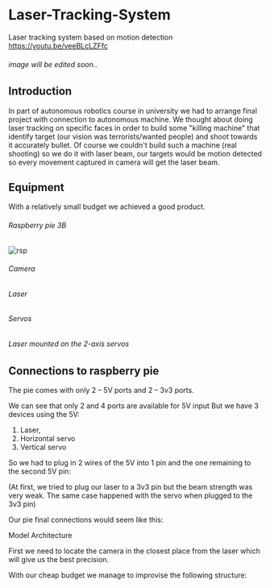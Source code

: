 # Laser-Tracking-System
Laser tracking system based on motion detection 
https://youtu.be/veeBLcLZFfc

###### image will be edited soon..

## Introduction

In part of autonomous robotics course in university we had to arrange final project with connection to autonomous machine.
We thought about doing laser tracking on specific faces in order to build some "killing machine" that identify target (our vision was terrorists/wanted people) and shoot towards it accurately bullet.
Of course we couldn't build such a machine (real shooting) so we do it with laser beam, our targets would be motion detected so every movement captured in camera will get the laser beam.

 
## Equipment

With a relatively small budget we achieved a good product.

###### Raspberry pie 3B
 
![rsp](https://user-images.githubusercontent.com/28596354/60253402-c78e6f00-98d4-11e9-8cab-5d4562777fd2.jpg)




 
###### Camera
 


###### Laser 

###### Servos
 

###### Laser mounted on the 2-axis servos
 


## Connections to raspberry pie

The pie comes with only 2 – 5V ports and 2 – 3v3 ports.
 

We can see that only 2 and 4 ports are available for 5V input
But we have 3 devices using the 5V:
1)	Laser, 
2)	Horizontal servo
3)	Vertical servo

So we had to plug in 2 wires of the 5V into 1 pin and the one remaining to the second 5V pin:
 

(At first, we tried to plug our laser to a 3v3 pin but the beam strength was very weak. The same case happened with the servo when plugged to the 3v3 pin)















Our pie final connections would seem like this:
 

 
Model Architecture

First we need to locate the camera in the closest place from the laser
which will give us the best precision.

With our cheap budget we manage to improvise the following structure:
 
 

